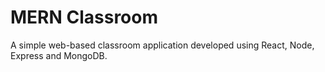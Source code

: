 # MERN Classroom

A simple web-based classroom application developed using React, Node, Express and MongoDB.

